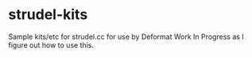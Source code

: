 # strudel-kits

Sample kits/etc for strudel.cc for use by Deformat
Work In Progress as I figure out how to use this.